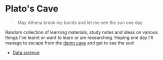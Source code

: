 Plato's Cave
============
> May Athena break my bonds and let me see the sun one day

Random collection of learning materials, study notes and ideas on various things I've learnt or want to learn or am researching. Hoping one day I'll manage to escape from the [damn cave][platos-cave] and get to see the sun!

* [Data science][data-science]




[data-science]: ./data-science/README.md
[platos-cave]: https://en.wikipedia.org/wiki/Allegory_of_the_Cave
  "Allegory of the Cave"
